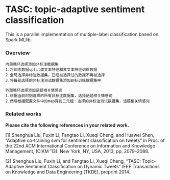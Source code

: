 TASC: topic-adaptive sentiment classification
======================================

This is a parallel implementation of multiple-label classification based on Spark MLlib. 

### Overview <br />

    内部循环选择添加非标注数据集
    1.将训练数据split成文本特征和非文本特征训练数据
    2.全局选择非标注数据集，已经被选择过的数据不再被选择
    3.将每轮选择的非标注测试数据集添加到标训练数据集中
     
    外部循环选择添加话题相关情感词
    1.根据当前时刻选择的所有非标注数据集，选择话题相关情感词
    2.然后根据配置文件中的map得到三元组：选择的非标注测试数据集，话题相关情感词 

### Related works <br />
**Please cite the following references in your related work.**

[1] Shenghua Liu, Fuxin Li, Fangtao Li, Xueqi Cheng, and Huawei Shen, “Adaptive co-training svm for sentiment classification on tweets” in Proc. of the 22nd ACM International Conference on Information and Knowledge Management, (CIKM ’13). New York, NY, USA, 2013, pp. 2079–2088. 

[2] Shenghua Liu, Fuxin Li, and Fangtao Li, Xueqi Cheng, “TASC: Topic-Adaptive Sentiment Classification on Dynamic Tweets” IEEE Transactions on Knowledge and Data Engineering (TKDE), preprint 2014.
